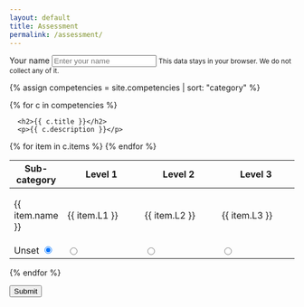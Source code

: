 ```yaml
---
layout: default
title: Assessment
permalink: /assessment/
---
```

<form id="assessment">
  <div class="form-group">
    <label for="name">Your name</label>
    <input type="text" class="form-control" id="name" aria-describedby="emailHelp" placeholder="Enter your name">
    <small id="emailHelp" class="form-text text-muted">This data stays in your browser. We do not collect any of it.</small>
  </div>
  
  

{% assign competencies = site.competencies | sort: "category" %}

<script>var competencyGroups = [];</script>

{% for c in competencies %}
<div class="form-group" id="{{ c.title }}">
 
      <h2>{{ c.title }}</h2>
      <p>{{ c.description }}</p>
<table width="100%" class="table table-bordered table-striped">
  <thead class="thead-dark">
    <th class="all">Sub-category</th>
    <th class="min-tablet-l" width="30%">Level 1</th>
    <th class="min-tablet-l" width="30%">Level 2</th>
    <th class="min-tablet-l" width="30%">Level 3</th>
  </thead>
  <tbody>
    {% for item in c.items %}
<script>competencyGroups.push(["{{ c.title }}","{{ c.ID }}_{{ item.ID }}",0]);</script>
  <tr>
    <td class="align-top">
        <p>{{ item.name }}</p>
    </td>
    <td class="align-top">
        <p>{{ item.L1 }}</p>
    </td>
    <td class="align-top">
        <p>{{ item.L2 }}</p>
    </td>
    <td class="align-top">
        <p>{{ item.L3 }}</p>
    </td>
  </tr>
  <tr>
    <td class="align-top text-center">
        <label for="{{ item.ID }}">Unset</label>
        <input type="radio" id="{{ c.ID }}_{{ item.ID }}" name="{{ c.ID }}_{{ item.ID }}" value="0" checked="checked">
    </td>
    <td class="align-top text-center">
        <input type="radio" id="{{ c.ID }}_{{ item.ID }}" name="{{ c.ID }}_{{ item.ID }}" value="1">
    </td>
    <td class="align-top text-center">
        <input type="radio" id="{{ c.ID }}_{{ item.ID }}" name="{{ c.ID }}_{{ item.ID }}" value="2">
    </td>
    <td class="align-top text-center">
        <input type="radio" id="{{ c.ID }}_{{ item.ID }}" name="{{ c.ID }}_{{ item.ID }}" value="3">
    </td>
  </tr>
  {% endfor %}
  </tbody>
</table>
</div><!-- end of form group: {{ c.title }} -->
{% endfor %}

<!--<script>console.log(competencyGroups);</script>
<script>console.log(competencyGroups[1][0]);</script>-->


  
  <button type="submit" class="btn btn-primary">Submit</button>
</form>